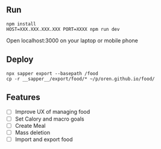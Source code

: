 ## Run
```
npm install
HOST=XXX.XXX.XXX.XXX PORT=XXXX npm run dev
```

Open localhost:3000 on your laptop or mobile phone

## Deploy
```
npx sapper export --basepath /food
cp -r __sapper__/export/food/* ~/p/oren.github.io/food/
```

## Features

* [ ] Improve UX of managing food
* [ ] Set Calory and macro goals
* [ ] Create Meal
* [ ] Mass deletion
* [ ] Import and export food
